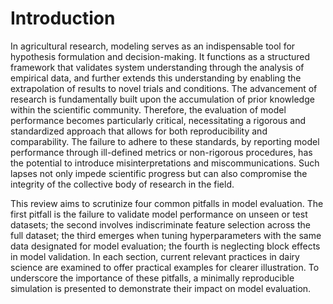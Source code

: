 # Introduction

In agricultural research, modeling serves as an indispensable tool for hypothesis formulation and decision-making. It functions as a structured framework that validates system understanding through the analysis of empirical data, and further extends this understanding by enabling the extrapolation of results to novel trials and conditions. The advancement of research is fundamentally built upon the accumulation of prior knowledge within the scientific community. Therefore, the evaluation of model performance becomes particularly critical, necessitating a rigorous and standardized approach that allows for both reproducibility and comparability. The failure to adhere to these standards, by reporting model performance through ill-defined metrics or non-rigorous procedures, has the potential to introduce misinterpretations and miscommunications. Such lapses not only impede scientific progress but can also compromise the integrity of the collective body of research in the field.

This review aims to scrutinize four common pitfalls in model evaluation. The first pitfall is the failure to validate model performance on unseen or test datasets; the second involves indiscriminate feature selection across the full dataset; the third emerges when tuning hyperparameters with the same data designated for model evaluation; the fourth is neglecting block effects in model validation. In each section, current relevant practices in dairy science are examined to offer practical examples for clearer illustration. To underscore the importance of these pitfalls, a minimally reproducible simulation is presented to demonstrate their impact on model evaluation.